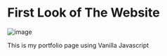 
# First Look of The Website
![image](https://user-images.githubusercontent.com/51121711/192145385-c3548598-3002-42b5-8306-57c012b3458a.png)

This is my portfolio page using Vanilla Javascript
